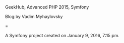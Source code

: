 GeekHub, Advanced PHP 2015, Symfony

Blog by Vadim Myhaylovsky

=

A Symfony project created on January 9, 2016, 7:15 pm.
